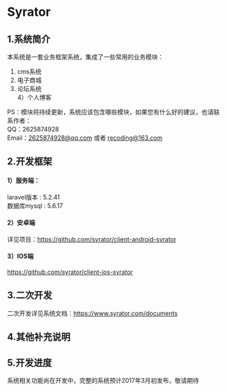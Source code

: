 # Syrator

## 1.系统简介
本系统是一套业务框架系统，集成了一些常用的业务模块：  
1) cms系统  
2) 电子商城  
3) 论坛系统  
4）个人博客  

PS：模块将持续更新，系统应该包含哪些模块，如果您有什么好的建议，也请联系作者：  
QQ：2625874928  
Email：2625874928@qq.com 或者 recoding@163.com

## 2.开发框架
#### 1）服务端：  
laravel版本 : 5.2.41  
数据库mysql : 5.6.17  

#### 2）安卓端  
详见项目：https://github.com/syrator/client-android-syrator

#### 3）IOS端
https://github.com/syrator/client-ios-syrator

## 3.二次开发  
二次开发详见系统文档：https://www.syrator.com/documents

## 4.其他补充说明

## 5.开发进度
系统相关功能尚在开发中，完整的系统预计2017年3月初发布，敬请期待